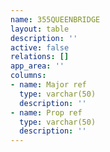 ```yaml
---
name: 355QUEENBRIDGE
layout: table
description: ''
active: false
relations: []
app_area: ''
columns:
- name: Major ref
  type: varchar(50)
  description: ''
- name: Prop ref
  type: varchar(50)
  description: ''
---
```


